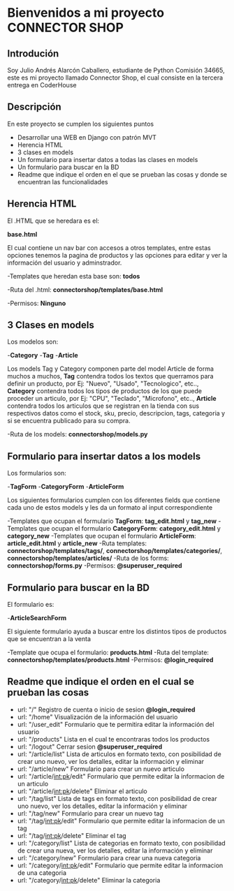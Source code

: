 # Bienvenidos a mi proyecto CONNECTOR SHOP

## Introdución

Soy Julio Andrés Alarcón Caballero, estudiante de Python Comisión 34665, este es mi proyecto llamado Connector Shop, el cual consiste en la tercera entrega en CoderHouse


## Descripción

En este proyecto se cumplen los siguientes puntos
- Desarrollar una WEB en Django con patrón MVT
- Herencia HTML
- 3 clases en models
- Un formulario para insertar datos a todas las clases en models
- Un formulario para buscar en la BD
- Readme que indique el orden en el que se prueban las cosas y donde se encuentran las funcionalidades


## Herencia HTML

El .HTML que se heredara es el:

**base.html**

El cual contiene un nav bar con accesos a otros templates, entre estas opciones tenemos la pagina de productos y las opciones para editar y ver la información del usuario y adminstrador.

-Templates que heredan esta base son: **todos**

-Ruta del .html: **connectorshop/templates/base.html**

-Permisos: **Ninguno**


## 3 Clases en models

Los modelos son:

-**Category**
-**Tag**
-**Article**

Los models Tag y Category componen parte del model Article de forma muchos a muchos, **Tag** contendra todos los textos que querramos para definir un producto, por Ej: "Nuevo", "Usado", "Tecnologico", etc.., **Category** contendra todos los tipos de productos de los que puede proceder un articulo, por Ej: "CPU", "Teclado", "Microfono", etc.., **Article** contendra todos los articulos que se registran en la tienda con sus respectivos datos como el stock, sku, precio, descripcion, tags, categoria y si se encuentra publicado para su compra.

-Ruta de los models: **connectorshop/models.py**

## Formulario para insertar datos a los models

Los formularios son:

-**TagForm**
-**CategoryForm**
-**ArticleForm**

Los siguientes formularios cumplen con los diferentes fields que contiene cada uno de estos models y les da un formato al input correspondiente

-Templates que ocupan el formulario **TagForm**: **tag_edit.html** y **tag_new**
-Templates que ocupan el formulario **CategoryForm**: **category_edit.html** y **category_new**
-Templates que ocupan el formulario **ArticleForm**: **article_edit.html** y **article_new**
-Ruta templates: **connectorshop/templates/tags/**, **connectorshop/templates/categories/**, **connectorshop/templates/articles/**
-Ruta de los forms: **connectorshop/forms.py**
-Permisos: **@superuser_required**

## Formulario para buscar en la BD

El formulario es:

-**ArticleSearchForm**

El siguiente formulario ayuda a buscar entre los distintos tipos de productos que se encuentran a la venta

-Template que ocupa el formulario: **products.html**
-Ruta del template: **connectorshop/templates/products.html**
-Permisos: **@login_required**

## Readme que indique el orden en el cual se prueban las cosas

- url: "/" Registro de cuenta o inicio de sesion
**@login_required**
- url: "/home" Visualización de la información del usuario
- url: "/user_edit" Formulario que te permitira editar la información del usuario
- url: "/products" Lista en el cual te encontraras todos los productos
- url: "/logout" Cerrar sesion
**@superuser_required**
- url: "/article/list" Lista de articulos en formato texto, con posibilidad de crear uno nuevo, ver los detalles, editar la información y eliminar
- url: "/article/new" Formulario para crear un nuevo articulo
- url: "/article/<int:pk>/edit" Formulario que permite editar la informacion de un articulo
- url: "/article/<int:pk>/delete" Eliminar el articulo
- url: "/tag/list" Lista de tags en formato texto, con posibilidad de crear uno nuevo, ver los detalles, editar la información y eliminar
- url: "/tag/new" Formulario para crear un nuevo tag
- url: "/tag/<int:pk>/edit" Formulario que permite editar la informacion de un tag
- url: "/tag/<int:pk>/delete" Eliminar el tag
- url: "/category/list" Lista de categorias en formato texto, con posibilidad de crear una nueva, ver los detalles, editar la información y eliminar
- url: "/category/new" Formulario para crear una nueva categoria
- url: "/category/<int:pk>/edit" Formulario que permite editar la informacion de una categoria
- url: "/category/<int:pk>/delete" Eliminar la categoria
